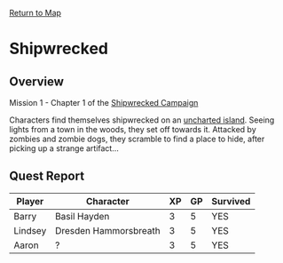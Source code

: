 [Return to Map](https://barry4356.pythonanywhere.com/aof_interactive_map?showQuests=on)

# Shipwrecked
## Overview
Mission 1 - Chapter 1 of the [Shipwrecked Campaign](ShipwreckedCampaign.md)

Characters find themselves shipwrecked on an [uncharted island](UnchartedForest). Seeing lights from a town in the woods, they set off towards it. Attacked by zombies and zombie dogs, they scramble to find a place to hide, after picking up a strange artifact...
## Quest Report
| Player | Character | XP | GP | Survived |
| --- | --- | --- | --- | --- |
| Barry | Basil Hayden | 3 | 5 | YES | 
| Lindsey | Dresden Hammorsbreath | 3 | 5 | YES | 
| Aaron | ? | 3 | 5| YES | 
